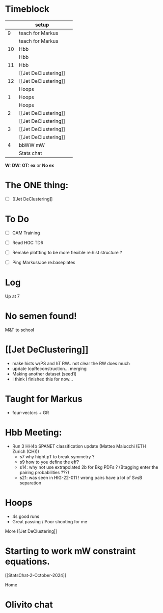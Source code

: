 # Timeblock

|     | setup                |     |
| --- | -------------------- | --- |
| 9   | teach for Markus     |     |
|     | teach for Markus     |     |
| 10  | Hbb                  |     |
|     | Hbb                  |     |
| 11  | Hbb                  |     |
|     | [[Jet DeClustering]] |     |
| 12  | [[Jet DeClustering]] |     |
|     | Hoops                |     |
| 1   | Hoops                |     |
|     | Hoops                |     |
| 2   | [[Jet DeClustering]] |     |
|     | [[Jet DeClustering]] |     |
| 3   | [[Jet DeClustering]] |     |
|     | [[Jet DeClustering]] |     |
| 4   | bbWW mW              |     |
|     | Stats chat           |     |

**W:**
**DW:**
**OT:**
**ex** or **No ex**

# The ONE thing: 
- [ ] [[Jet DeClustering]]


# To Do
- [ ] CAM Training
- [ ] Read HGC TDR
- [ ] Remake plottting to be more flexible re:hist structure ? 
- [ ] Ping Markus/Joe re:baseplates


# Log

Up at 7

# No semen found! 

M&T to school 

# [[Jet DeClustering]]
- make hists w/PS and hT RW.. not clear the RW does much
- update topReconstruction... merging
- Making another dataset (seed1)
- I think I finished this for now...

# Taught for Markus
- four-vectors + GR

# Hbb Meeting:
- Run 3 HH4b SPANET classification update (Matteo Malucchi (ETH Zurich (CH)))
	- s7 why hight pT to break symmetry ?
	- s9 how to you define the eff?
	- s14: why not use extrapolated 2b for Bkg PDFs ? (Btagging enter the pairing probabilities ???)
	- s21: was seen in HIG-22-011 ! wrong pairs have a lot of SvsB separation 

# Hoops 
- 4s good runs
- Great passing / Poor shooting for me

More [[Jet DeClustering]]

# Starting to work mW constraint equations. 


[[StatsChat-2-October-2024]]

Home 

# Olivito chat

